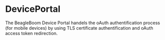 # DevicePortal
The BeagleBoom Device Portal handels the oAuth authentification process (for mobile devices) by using TLS certificate authentification and oAuth access token redirection. 
